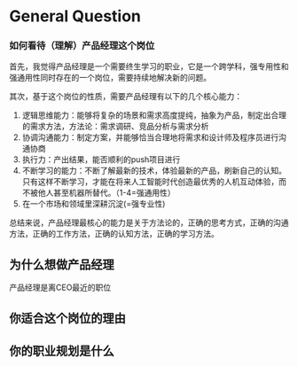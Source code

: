 # General Question

### 如何看待（理解）产品经理这个岗位

首先，我觉得产品经理是一个需要终生学习的职业，它是一个跨学科，强专用性和强通用性同时存在的一个岗位，需要持续地解决新的问题。

其次，基于这个岗位的性质，需要产品经理有以下的几个核心能力：

1.  逻辑思维能力：能够将复杂的场景和需求高度提纯，抽象为产品，制定出合理的需求方法，方法论：需求调研、竞品分析与需求分析
2. 协调沟通能力：制定方案，并能够恰当合理地将需求和设计师及程序员进行沟通协商
3. 执行力：产出结果，能否顺利的push项目进行
4. 不断学习的能力：不断了解最新的技术，体验最新的产品，刷新自己的认知。只有这样不断学习，才能在将来人工智能时代创造最优秀的人机互动体验，而不被他人甚至机器所替代。（1-4=强通用性）
5. 在一个市场和领域里深耕沉淀\(=强专业性\)

总结来说，产品经理最核心的能力是关于方法论的，正确的思考方式，正确的沟通方法，正确的工作方法，正确的认知方法，正确的学习方法。

## 为什么想做产品经理

产品经理是离CEO最近的职位

## 你适合这个岗位的理由

## 你的职业规划是什么


